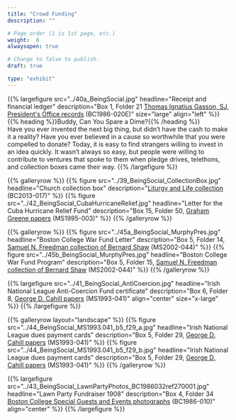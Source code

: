 ```yaml
---
title: "Crowd Funding"
description: ""

# Page order (1 is 1st page, etc.)
weight:  8
alwaysopen: true

# Change to false to publish.
draft: true

type: "exhibit"
---
```


{{% largefigure src="../40a_BeingSocial.jpg"
                headline="Receipt and financial ledger"
                description="Box 1, Folder 21 [Thomas Ignatius Gasson, SJ, President's Office records](https://bc-primo.hosted.exlibrisgroup.com/primo-explore/fulldisplay?docid=ALMA-BC21331141970001021&context=L&vid=bclib_new&search_scope=lib_BURNS&tab=bcl_only&lang=en_US) (BC1986-020E)"
                size="large" align="left" %}}
{{% heading %}}Buddy, Can You Spare a Dime?{{% /heading %}}  
Have you ever invented the next big thing, but didn’t have the cash to make it a reality? Have you ever believed in a cause so worthwhile that you were compelled to donate? Today, it is easy to find strangers willing to invest in an idea quickly. It wasn’t always so easy, but people were willing to contribute to ventures that spoke to them when pledge drives, telethons, and collection boxes came their way.
{{% /largefigure %}}

{{% galleryrow %}}
{{% figure src="../39_BeingSocial_CollectionBox.jpg"
            headline="Church collection box"
            description="[Liturgy and Life collection](https://bc-primo.hosted.exlibrisgroup.com/primo-explore/fulldisplay?docid=ALMA-BC21440260550001021&context=L&vid=bclib_new&search_scope=lib_BURNS&tab=bcl_only&lang=en_US) (BC2013-017)"
%}}
{{% figure src="../42_BeingSocial_CubaHurricaneRelief.jpg"
            headline="Letter for the Cuba Hurricane Relief Fund"
            description="Box 15, Folder 50, [Graham Greene papers](https://bc-primo.hosted.exlibrisgroup.com/primo-explore/fulldisplay?docid=ALMA-BC21351254200001021&context=L&vid=bclib_new&search_scope=lib_BURNS&tab=bcl_only&lang=en_US) (MS1995-003)"
%}}
{{% /galleryrow %}}

{{% galleryrow %}}
{{% figure src="../45a_BeingSocial_MurphyPres.jpg"
            headline="Boston College War Fund Letter"
            description="Box 5, Folder 14, [Samuel N. Freedman collection of Bernard Shaw](https://bc-primo.hosted.exlibrisgroup.com/primo-explore/fulldisplay?docid=ALMA-BC21354365750001021&context=L&vid=bclib_new&search_scope=lib_BURNS&tab=bcl_only&lang=en_US) (MS2002-044)"
%}}
{{% figure src="../45b_BeingSocial_MurphyPres.jpg"
            headline="Boston College War Fund Program"
            description="Box 5, Folder 15, [Samuel N. Freedman collection of Bernard Shaw](https://bc-primo.hosted.exlibrisgroup.com/primo-explore/fulldisplay?docid=ALMA-BC21354365750001021&context=L&vid=bclib_new&search_scope=lib_BURNS&tab=bcl_only&lang=en_US) (MS2002-044)"
%}}
{{% /galleryrow %}}

{{% largefigure src="../41_BeingSocial_AntiCoercion.jpg"
            headline="Irish National League Anti-Coercion Fund certificate"
            description="Box 6, Folder 8, [George D. Cahill papers](https://bc-primo.hosted.exlibrisgroup.com/primo-explore/fulldisplay?docid=ALMA-BC21354365750001021&context=L&vid=bclib_new&search_scope=lib_BURNS&tab=bcl_only&lang=en_US) (MS1993-041)"
            align="center" size="x-large"
%}}
{{% /largefigure %}}

{{% galleryrow layout="landscape" %}}
{{% figure src="../44_BeingSocial_MS1993.041_b5_f29_a.jpg"
            headline="Irish National League dues payment cards"
            description="Box 5, Folder 29, [George D. Cahill papers](https://bc-primo.hosted.exlibrisgroup.com/primo-explore/fulldisplay?docid=ALMA-BC21354365750001021&context=L&vid=bclib_new&search_scope=lib_BURNS&tab=bcl_only&lang=en_US) (MS1993-041)"
%}}
{{% figure src="../44_BeingSocial_MS1993.041_b5_f29_b.jpg"
            headline="Irish National League dues payment cards"
            description="Box 5, Folder 29, [George D. Cahill papers](https://bc-primo.hosted.exlibrisgroup.com/primo-explore/fulldisplay?docid=ALMA-BC21354365750001021&context=L&vid=bclib_new&search_scope=lib_BURNS&tab=bcl_only&lang=en_US) (MS1993-041)"
%}}
{{% /galleryrow %}}

{{%  largefigure src="../43_BeingSocial_LawnPartyPhotos_BC1986032ref270001.jpg"
            headline="Lawn Party Fundraiser 1908"
            description="Box 4, Folder 34 [Boston College Special Guests and Events photographs](https://bc-primo.hosted.exlibrisgroup.com/primo-explore/fulldisplay?docid=ALMA-BC21425342270001021&context=L&vid=bclib_new&search_scope=bcl&tab=bcl_only&lang=en_US) (BC1986-010)"
            align="center"
%}}
{{% /largefigure %}}
